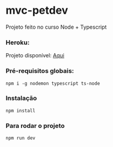 # mvc-petdev

Projeto feito no curso Node + Typescript
### Heroku:
Projeto disponível: [Aqui](https://still-citadel-59230.herokuapp.com/)

### Pré-requisitos globais:
 `npm i -g nodemon typescript ts-node`

### Instalação
`npm install`

### Para rodar o projeto
`npm run dev`